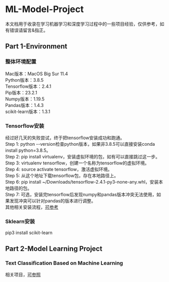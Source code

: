 # ML-Model-Project  
本文档用于收录在学习机器学习和深度学习过程中的一些项目经验，仅供参考，如有错误请留言&指正。  


## Part 1-Environment  
### 整体环境配置  
Mac版本：MacOS Big Sur 11.4  
Python版本：3.8.5  
Tensorflow版本：2.4.1  
Pip版本：23.2.1  
Numpy版本：1.19.5  
Pandas版本：1.4.3  
scikit-learn版本：1.3.1  


### Tensorflow安装  
经过好几天的失败尝试，终于把tensorflow安装成功和跑通。   
Step 1: python --version检查python版本，如果非3.8.5可以直接安装conda install python=3.8.5。     
Step 2: pip install virtualenv，安装虚拟环境的包，如有可以直接跳过这一步。    
Step 3: virtualenv tensorflow，创建一个名称为tensorflow的虚拟环境。    
Step 4: source activate tensorflow，激活虚拟环境。  
Step 5: 从这个地址下载tensorflow包，存在本地路径上。  
Step 6: pip install ~/Downloads/tensorflow-2.4.1-py3-none-any.whl，安装本地路径的包。  
Step 7: 可选，安装完tensorflow后发现numpy和pandas版本冲突无法使用，如果发现冲突可以针对pandas的版本进行调整。  
其他相关安装流程，[可参考](https://pianshen.com/ask/530814350740/)  


### Sklearn安装  
pip3 install scikit-learn  


## Part 2-Model Learning Project
### Text Classification Based on Machine Learning  
相关项目，[可参照](https://pianshen.com/ask/530814350740/](https://github.com/Alic-yuan/nlp-beginner-finish)https://github.com/Alic-yuan/nlp-beginner-finish)  




